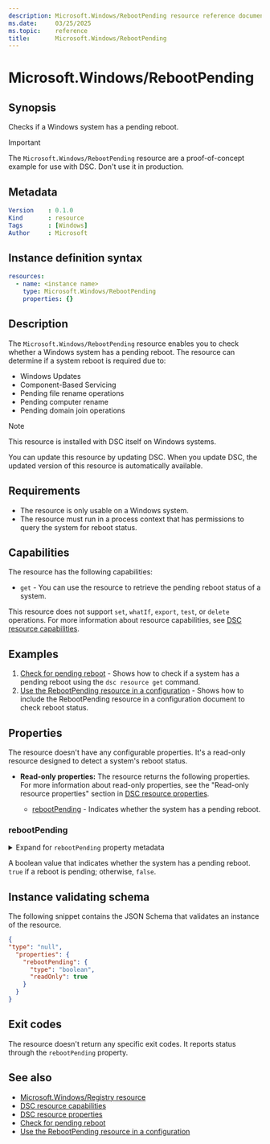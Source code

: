 ```yaml
---
description: Microsoft.Windows/RebootPending resource reference documentation
ms.date:     03/25/2025
ms.topic:    reference
title:       Microsoft.Windows/RebootPending
---
```


# Microsoft.Windows/RebootPending

## Synopsis

Checks if a Windows system has a pending reboot.

> [!IMPORTANT]
> The `Microsoft.Windows/RebootPending` resource are a proof-of-concept example
> for use with DSC. Don't use it in production.

## Metadata

```yaml
Version    : 0.1.0
Kind       : resource
Tags       : [Windows]
Author     : Microsoft
```

## Instance definition syntax

```yaml
resources:
  - name: <instance name>
    type: Microsoft.Windows/RebootPending
    properties: {}
```

## Description

The `Microsoft.Windows/RebootPending` resource enables you to check whether a Windows system has a pending reboot. The resource can determine if a system reboot is required due to:

- Windows Updates
- Component-Based Servicing
- Pending file rename operations
- Pending computer rename
- Pending domain join operations

> [!NOTE]
> This resource is installed with DSC itself on Windows systems.
>
> You can update this resource by updating DSC. When you update DSC, the updated version of this
> resource is automatically available.

## Requirements

- The resource is only usable on a Windows system.
- The resource must run in a process context that has permissions to query the system for reboot status.

## Capabilities

The resource has the following capabilities:

- `get` - You can use the resource to retrieve the pending reboot status of a system.

This resource does not support `set`, `whatIf`, `export`, `test`, or `delete` operations. For more information about resource capabilities, see [DSC resource capabilities][02].

## Examples

1. [Check for pending reboot][04] - Shows how to check if a system has a pending reboot using the `dsc resource get` command.
2. [Use the RebootPending resource in a configuration][05] - Shows how to include the RebootPending resource in a configuration document to check reboot status.

## Properties

The resource doesn't have any configurable properties. It's a read-only resource designed to detect a system's reboot status.

- **Read-only properties:** <a id="read-only-properties"></a> The resource returns the following properties. For more information about read-only properties, see the "Read-only resource properties" section in [DSC resource properties][03].

  - [rebootPending](#rebootpending) - Indicates whether the system has a pending reboot.  

### rebootPending

<details><summary>Expand for <code>rebootPending</code> property metadata</summary>

```yaml
Type         : boolean
IsRequired   : false
IsKey        : false
IsReadOnly   : true
IsWriteOnly  : false
```

</details>

A boolean value that indicates whether the system has a pending reboot. `true` if a reboot is pending; otherwise, `false`.

## Instance validating schema

The following snippet contains the JSON Schema that validates an instance of the resource.

```json
{
"type": "null",
  "properties": {
    "rebootPending": {
      "type": "boolean",
      "readOnly": true
    }
  }
}
```

## Exit codes

The resource doesn't return any specific exit codes. It reports status through the `rebootPending` property.

## See also

- [Microsoft.Windows/Registry resource][01]
- [DSC resource capabilities][02]
- [DSC resource properties][03]
- [Check for pending reboot][04]
- [Use the RebootPending resource in a configuration][05]

<!-- Link definitions -->
[01]: ../registry/index.md
[02]: ../../../../../concepts/resources/capabilities.md
[03]: ../../../../../concepts/resources/properties.md
[04]: ./examples/check-for-pending-reboot.md
[05]: ./examples/use-rebootpending-in-configuration.md
